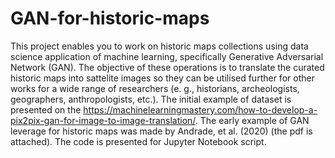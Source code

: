# GAN-for-historic-maps
This project enables you to work on historic maps collections using data science application of machine learning, specifically Generative Adversarial Network (GAN). The objective of these operations is to translate the curated historic maps into sattelite images so they can be utilised further for other works for a wide range of researchers (e. g., historians, archeologists, geographers, anthropologists, etc.).
The initial example of dataset is presented on the https://machinelearningmastery.com/how-to-develop-a-pix2pix-gan-for-image-to-image-translation/.
The early example of GAN leverage for historic maps was made by Andrade, et al. (2020) (the pdf is attached).
The code is presented for Jupyter Notebook script.
